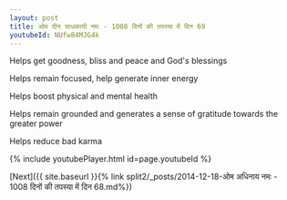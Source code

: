 ```yaml
---
layout: post
title: ओम दीन साधकायी नमः - 1008 दिनों की तपस्या में दिन 69
youtubeId: NUfw84MJG4k
---
```

 
 
Helps get goodness, bliss and peace and God's blessings
 
Helps remain focused, help generate inner energy 
 
Helps boost physical and mental health 
 
Helps remain grounded and generates a sense of gratitude towards the greater power 
 
Helps reduce bad karma
 
 
 
 


{% include youtubePlayer.html id=page.youtubeId %}
 
[Next]({{ site.baseurl }}{% link  split2/_posts/2014-12-18-ओम अधिनाय नमः - 1008 दिनों की तपस्या में दिन 68.md%})
 
